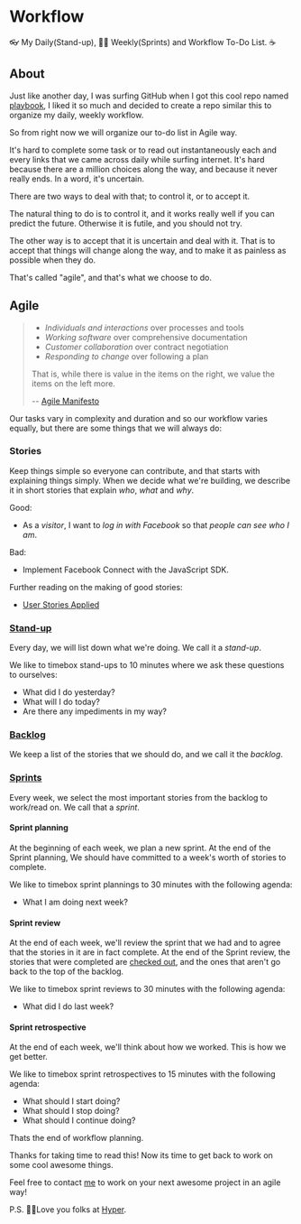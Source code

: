 # Workflow
👓 My Daily(Stand-up), 🙌🏻 Weekly(Sprints) and Workflow To-Do List. ☕️


## About
Just like another day, I was surfing GitHub when I got this cool repo named [playbook](https://github.com/hyperoslo/playbook), I liked it so much and decided to create a repo similar this to organize my daily, weekly workflow.

So from right now we will organize our to-do list in Agile way.

It's hard to complete some task or to read out instantaneously each and every links that we came across daily while surfing internet. It's hard because there are a million choices along the way, and because it never really ends. In a word, it's uncertain.

There are two ways to deal with that; to control it, or to accept it.

The natural thing to do is to control it, and it works really well if you can
predict the future. Otherwise it is futile, and you should not try.

The other way is to accept that it is uncertain and deal with it. That is to
accept that things will change along the way, and to make it as painless as
possible when they do.

That's called "agile", and that's what we choose to do.

## Agile

> * _Individuals and interactions_ over processes and tools
> * _Working software_ over comprehensive documentation
> * _Customer collaboration_ over contract negotiation
> * _Responding to change_ over following a plan
>
> That is, while there is value in the items on the right, we value the items
> on the left more.
>
> -- [Agile Manifesto](http://agilemanifesto.org/)

Our tasks vary in complexity and duration and so our workflow varies equally,
but there are some things that we will always do:

### Stories

Keep things simple so everyone can contribute, and that starts with
explaining things simply. When we decide what we're building, we describe it in
short stories that explain _who_, _what_ and _why_.

Good:

* As a _visitor_, I want to _log in with Facebook_ so that _people can see who
  I am_.

Bad:

* Implement Facebook Connect with the JavaScript SDK.

Further reading on the making of good stories:

* [User Stories Applied](https://www.amazon.com/User-Stories-Applied-Software-Development/dp/0321205685)

### [Stand-up](/StandUp.md)

Every day, we will list down what we're doing. We call it a _stand-up_.

We like to timebox stand-ups to 10 minutes where we ask these questions to ourselves:

* What did I do yesterday?
* What will I do today?
* Are there any impediments in my way?

### [Backlog](/Backlog.md)

We keep a list of the stories that we should do, and we call it the _backlog_.

### [Sprints](/Sprint.md)

Every week, we select the most important stories from the backlog to work/read on. We
call that a _sprint_.

#### Sprint planning

At the beginning of each week, we plan a new sprint. At the end
of the Sprint planning, We should have committed to a week's worth of stories
to complete.

We like to timebox sprint plannings to 30 minutes with the following agenda:

* What I am doing next week?

#### Sprint review

At the end of each week, we'll review the sprint that we had and
to agree that the stories in it are in fact complete. At the end of the Sprint review,
the stories that were completed are [checked out](https://guides.github.com/features/mastering-markdown/), and the ones that aren't go back
to the top of the backlog.

We like to timebox sprint reviews to 30 minutes with the following agenda:

* What did I do last week?

#### Sprint retrospective

At the end of each week, we'll think about how we worked. This is how we get better.

We like to timebox sprint retrospectives to 15 minutes with the following
agenda:

* What should I start doing?
* What should I stop doing?
* What should I continue doing?

Thats the end of workflow planning.

Thanks for taking time to read this! Now its time to get back to work on some cool awesome things.

Feel free to contact [me](https://twitter.com/naeemshaikh90) to work on your next awesome project in an agile way!

P.S. ✌🏼Love you folks at [Hyper](https://github.com/hyperoslo).
